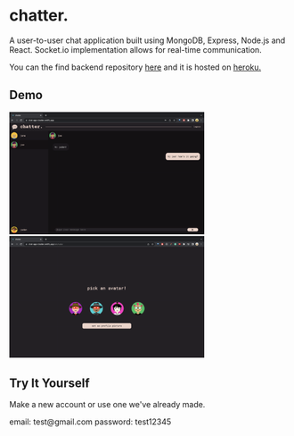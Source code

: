 # chatter.

<p>A user-to-user chat application built using MongoDB, Express, Node.js and React. Socket.io implementation allows for real-time communication.</p>

<p>You can the find backend repository <a href="https://github.com/jasleen-k/chat-app-backend" title="backend">
here</a> and it is hosted on <a href="https://chat-app-chatter.herokuapp.com/" title="heroku">
heroku.</a></p>

## Demo

<img src="./public/chat.png" width="350" title="chat">
<img src="./public/chooseAvatar.png" width="350" title="avatar">

## Try It Yourself

<p>Make a new account or use one we've already made. </p>
<p>email: test@gmail.com
password: test12345 </p>
